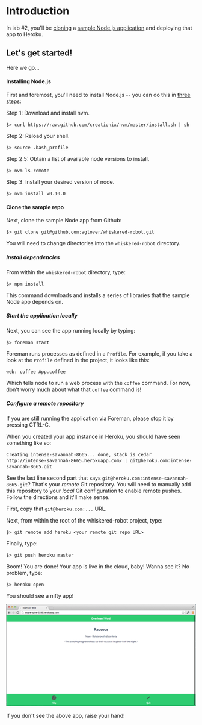 # Introduction

In lab #2, you'll be [cloning](https://www.kernel.org/pub/software/scm/git/docs/git-clone.html) a [sample Node.js application](https://github.com/aglover/whiskered-robot) and deploying that app to Heroku.

## Let's get started! 

Here we go...

#### Installing Node.js

First and foremost, you'll need to install Node.js -- you can do this in [three steps](http://thediscoblog.com/blog/2013/03/12/node-in-3-commands/):

Step 1: Download and install nvm.

```
$> curl https://raw.github.com/creationix/nvm/master/install.sh | sh
```

Step 2: Reload your shell.

```
$> source .bash_profile
```

Step 2.5: Obtain a list of available node versions to install.

```
$> nvm ls-remote
```

Step 3: Install your desired version of node.

```
$> nvm install v0.10.0
```

#### Clone the sample repo

Next, clone the sample Node app from Github:

```
$> git clone git@github.com:aglover/whiskered-robot.git
```

You will need to change directories into the `whiskered-robot` directory.

##### Install dependencies

From within the `whiskered-robot` directory, type:

```
$> npm install
```

This command downloads and installs a series of libraries that the sample Node app depends on. 

##### Start the application locally

Next, you can see the app running locally by typing:

```
$> foreman start
```

Foreman runs processes as defined in a `Profile`. For example, if you take a look at the `Profile` defined in the project, it looks like this:

```
web: coffee App.coffee
```

Which tells node to run a web process with the `coffee` command. For now, don't worry much about what that `coffee` command is! 

##### Configure a remote repository

If you are still running the application via Foreman, please stop it by pressing CTRL-C. 

When you created your app instance in Heroku, you should have seen something like so:

```
Creating intense-savannah-8665... done, stack is cedar
http://intense-savannah-8665.herokuapp.com/ | git@heroku.com:intense-savannah-8665.git
```

See the last line second part that says `git@heroku.com:intense-savannah-8665.git`? That's your _remote_ Git repository. You will need to manually add this repository to your _local_ Git configuration to enable remote pushes. Follow the directions and it'll make sense. 

First, copy that `git@heroku.com:...` URL. 

Next, from within the root of the whiskered-robot project, type:

```
$> git remote add heroku <your remote git repo URL>
```

Finally, type:

```
$> git push heroku master
```

Boom! You are done! Your app is live in the cloud, baby! Wanna see it? No problem, type:

```
$> heroku open
```

You should see a nifty app! 

![your app is live!](../../docs/imgs/liveapp.png)

If you don't see the above app, raise your hand! 